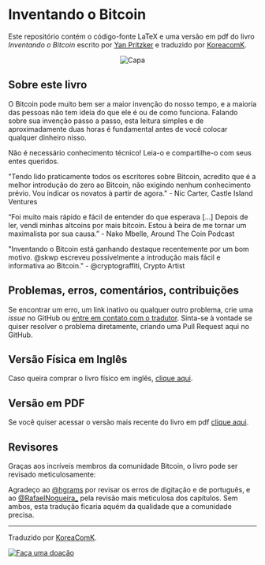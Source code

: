 # Inventando o Bitcoin
Este repositório contém o código-fonte LaTeX e uma versão em pdf do livro _Inventando o Bitcoin_ escrito por [Yan Pritzker](https://twitter.com/skwp) e traduzido por [KoreacomK](https://twitter.com/KoreaComK).

<p align="center"> <img src="https://m.media-amazon.com/images/I/512GRQgVVTL.jpg" alt="Capa"/> </p>

## Sobre este livro

O Bitcoin pode muito bem ser a maior invenção do nosso tempo, e a maioria das pessoas não tem ideia do que ele é ou de como funciona. Falando sobre sua invenção passo a passo, esta leitura simples e de aproximadamente duas horas é fundamental antes de você colocar qualquer dinheiro nisso.

Não é necessário conhecimento técnico! Leia-o e compartilhe-o com seus entes queridos.

"Tendo lido praticamente todos os escritores sobre Bitcoin, acredito que é a melhor introdução do zero ao Bitcoin, não exigindo nenhum conhecimento prévio. Vou indicar os novatos à partir de agora." - Nic Carter, Castle Island Ventures

“Foi muito mais rápido e fácil de entender do que esperava [...] Depois de ler, vendi minhas altcoins por mais bitcoin. Estou à beira de me tornar um maximalista por sua causa.” - Nako Mbelle, Around The Coin Podcast

"Inventando o Bitcoin está ganhando destaque recentemente por um bom motivo. @skwp escreveu possivelmente a introdução mais fácil e informativa ao Bitcoin." - @cryptograffiti, Crypto Artist

## Problemas, erros, comentários, contribuições

Se encontrar um erro, um link inativo ou qualquer outro problema, crie uma  _issue_  no GitHub ou  [entre em contato com o tradutor](https://twitter.com/KoreaComK). Sinta-se à vontade se quiser resolver o problema diretamente, criando uma Pull Request aqui no GitHub.

## Versão Física em Inglês

Caso queira comprar o livro físico em inglês, [clique aqui](https://www.amazon.com.br/Inventing-Bitcoin-Technology-Decentralized-Explained-ebook/dp/B07MWXRWNB).

## Versão em PDF

Se você quiser acessar o versão mais recente do livro em pdf  [clique aqui](https://github.com/KoreaComK/Inventando-o-bitcoin/blob/main/pdf/Inventando_o_Bitcoin.pdf).

## Revisores

Graças aos incríveis membros da comunidade Bitcoin, o livro pode ser revisado meticulosamente:

Agradeço ao [@hgrams](https://github.com/hgrams/) por revisar os erros de digitação e de português, e ao [@RafaelNogueira_](https://twitter.com/RafaelNogueira_) pela revisão mais meticulosa dos capítulos. Sem ambos, esta tradução ficaria aquém da qualidade que a comunidade precisa.

----------

Traduzido por  [KoreaComK](https://twitter.com/KoreaComK).

[![Faça uma doação](https://camo.githubusercontent.com/aef5958440cf5067a034ca64e48a6afaa32cb6eb5b9612dc12ebf73f709e5a92/68747470733a2f2f62616467656e2e6e65742f62616467652f254532253941254131254546254238253846446f652d6d652f406b6f726561636f6d6b2f464644453539)](https://paywall.link/to/ProjetosKoreaComK)

